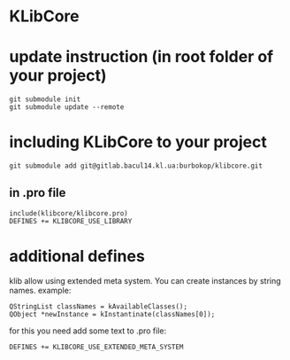 # KLibCore


# update instruction (in root folder of your project)

```
git submodule init
git submodule update --remote 
```

# including KLibCore to your project

```
git submodule add git@gitlab.bacul14.kl.ua:burbokop/klibcore.git
```

## in .pro file

```
include(klibcore/klibcore.pro)
DEFINES += KLIBCORE_USE_LIBRARY
```

# additional defines

klib allow using extended meta system.
You can create instances by string names.
example:

```
QStringList classNames = kAvailableClasses();
QObject *newInstance = kInstantinate(classNames[0]);

```

for this you need add some text to .pro file:

```
DEFINES += KLIBCORE_USE_EXTENDED_META_SYSTEM
```
